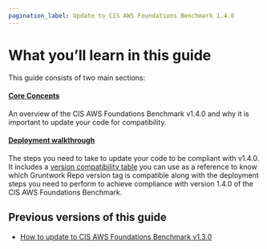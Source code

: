 ```yaml
---
pagination_label: Update to CIS AWS Foundations Benchmark 1.4.0
---
```


# What you’ll learn in this guide

This guide consists of two main sections:

<div className="dlist">

#### [Core Concepts](./1-core-concepts.md)

An overview of the CIS AWS Foundations Benchmark v1.4.0 and why it is important to update your code for compatibility.

#### [Deployment walkthrough](./2-deployment-walkthrough/0-step-1-update-references-to-the-gruntwork-infrastructure-as-code-library.md)

The steps you need to take to update your code to be compliant with v1.4.0. It includes a
[version compatibility table](./2-deployment-walkthrough/0-step-1-update-references-to-the-gruntwork-infrastructure-as-code-library.md#compatibility-table) you can use as a reference to know which Gruntwork Repo version
tag is compatible along with the deployment steps you need to perform to achieve compliance with version 1.4.0 of the
CIS AWS Foundations Benchmark.

</div>

## Previous versions of this guide

- [How to update to CIS AWS Foundations Benchmark v1.3.0](../1-how-to-update-to-cis-13/0-intro.md)


<!-- ##DOCS-SOURCER-START
{"sourcePlugin":"Local File Copier","hash":"a3922e6329e93737c773a2794cd7dd96"}
##DOCS-SOURCER-END -->

